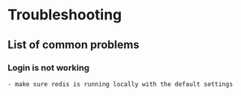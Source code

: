 Troubleshooting
=====

## List of common problems

### Login is not working

    - make sure redis is running locally with the default settings

